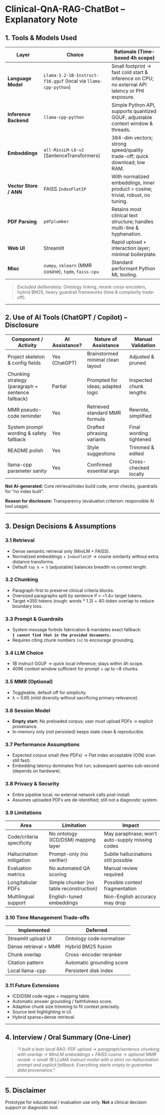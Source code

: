 # Clinical-QnA-RAG-ChatBot – Explanatory Note

## 1. Tools & Models Used

| Layer | Choice | Rationale (Time-boxed 4h scope) |
|-------|--------|---------------------------------|
| **Language Model** | `Llama-3.2-1B-Instruct-f16.gguf` (local via `llama-cpp-python`) | Small footprint → fast cold start & inference on CPU; no external API latency or PHI exposure. |
| **Inference Backend** | `llama-cpp-python` | Simple Python API, supports quantized GGUF, adjustable context window & threads. |
| **Embeddings** | `all-MiniLM-L6-v2` (SentenceTransformers) | 384-dim vectors; strong speed/quality trade-off; quick download; low RAM. |
| **Vector Store / ANN** | FAISS `IndexFlatIP` | With normalized embeddings, inner product = cosine; trivial, robust, no tuning. |
| **PDF Parsing** | `pdfplumber` | Retains most clinical text structure; handles multi-line & hyphenation. |
| **Web UI** | Streamlit | Rapid upload + interaction layer; minimal boilerplate. |
| **Misc** | `numpy`, `sklearn` (MMR cosine), `tqdm`, `faiss-cpu` | Standard performant Python ML tooling. |

> *Excluded deliberately:* Ontology linking, rerank cross-encoders, hybrid BM25, heavy guardrail frameworks (time & complexity trade-off).

---

## 2. Use of AI Tools (ChatGPT / Copilot) – Disclosure

| Component / Activity | AI Assistance? | Nature of Assistance | Manual Validation |
|----------------------|---------------|----------------------|-------------------|
| Project skeleton & config fields | Yes (ChatGPT) | Brainstormed minimal clean layout | Adjusted & pruned |
| Chunking strategy (paragraph + sentence fallback) | Partial | Prompted for ideas; adapted logic | Inspected chunk lengths |
| MMR pseudo-code reminder | Yes | Retrieved standard MMR formula | Rewrote, simplified |
| System prompt wording & safety fallback | Yes | Drafted phrasing variants | Final wording tightened |
| README polish | Yes | Style suggestions | Trimmed & edited |
| llama-cpp parameter sanity | Yes | Confirmed essential args | Cross-checked locally |

**Not AI-generated:** Core retrieval/index build code, error checks, guardrails for “no index built”.

**Reason for disclosure:** Transparency (evaluation criterion: responsible AI tool usage).

---

## 3. Design Decisions & Assumptions

### 3.1 Retrieval
- Dense semantic retrieval only (MiniLM + FAISS).  
- Normalized embeddings + `IndexFlatIP` → cosine similarity without extra distance transforms.  
- Default `top_k = 5` (adjustable) balances breadth vs context length.

### 3.2 Chunking
- Paragraph-first to preserve clinical criteria blocks.
- Oversized paragraphs split by sentence if > ~1.4× target tokens.
- Target ≈350 tokens (rough: words * 1.3) + 40-token overlap to reduce boundary loss.

### 3.3 Prompt & Guardrails
- System message forbids fabrication & mandates exact fallback:  
  **`I cannot find that in the provided documents.`**
- Requires citing chunk numbers `[n]` to encourage grounding.

### 3.4 LLM Choice
- 1B instruct GGUF → quick local inference; stays within 4h scope.
- 4096 context window sufficient for prompt + up to ~8 chunks.

### 3.5 MMR (Optional)
- Toggleable; default off for simplicity.
- λ = 0.65 (mild diversity without sacrificing primary relevance).

### 3.6 Session Model
- **Empty start:** No preloaded corpus; user must upload PDFs → explicit provenance.
- In-memory only (not persisted) keeps state clean & reproducible.

### 3.7 Performance Assumptions
- Expected corpus small (few PDFs) → Flat index acceptable (O(N) scan still fast).
- Embedding latency dominates first run; subsequent queries sub-second (depends on hardware).

### 3.8 Privacy & Security
- Entire pipeline local; no external network calls post-install.
- Assumes uploaded PDFs are de-identified; still not a diagnostic system.

### 3.9 Limitations

| Area | Limitation | Impact |
|------|------------|--------|
| Code/criteria specificity | No ontology (ICD/DSM) mapping layer | May paraphrase; won’t auto-supply missing codes |
| Hallucination mitigation | Prompt-only (no verifier) | Subtle hallucinations still possible |
| Evaluation metrics | No automated QA scoring | Manual review required |
| Long/tabular PDFs | Simple chunker (no table reconstruction) | Possible context fragmentation |
| Multilingual support | English-tuned embeddings | Non-English accuracy may drop |

### 3.10 Time Management Trade-offs

| Implemented | Deferred |
|-------------|---------|
| Streamlit upload UI | Ontology code normalizer |
| Dense retrieval + MMR | Hybrid BM25 fusion |
| Chunk overlap | Cross-encoder reranker |
| Citation pattern | Automatic grounding score |
| Local llama-cpp | Persistent disk index |

### 3.11 Future Extensions
- ICD/DSM code regex + mapping table.
- Automatic answer grounding / faithfulness score.
- Adaptive chunk size trimming to fit context precisely.
- Source text highlighting in UI.
- Hybrid sparse+dense retrieval.

---

## 4. Interview / Oral Summary (One-Liner)

> *“I built a lean local RAG: PDF upload → paragraph/sentence chunking with overlap → MiniLM embeddings + FAISS cosine → optional MMR rerank → small 1B LLaMA instruct model with a strict no-hallucination prompt and explicit fallback. Everything starts empty to guarantee data provenance.”*

---

## 5. Disclaimer

Prototype for educational / evaluation use only. **Not** a clinical decision support or diagnostic tool.
